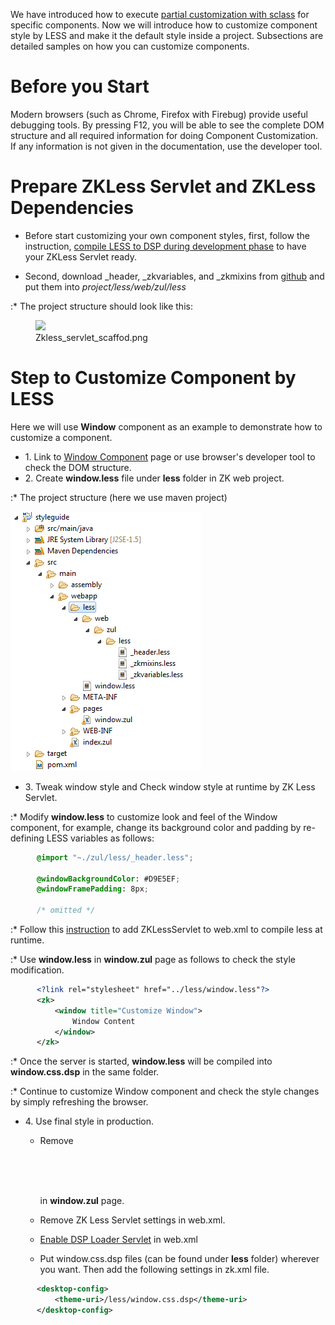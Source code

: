 We have introduced how to execute [ partial customization with
sclass](ZK_Style_Customization_Guide/Look_and_Feel_Customization/Partical_customize_with_Sclass_and_Zclass)
for specific components. Now we will introduce how to customize
component style by LESS and make it the default style inside a project.
Subsections are detailed samples on how you can customize components.

# Before you Start

Modern browsers (such as Chrome, Firefox with Firebug) provide useful
debugging tools. By pressing F12, you will be able to see the complete
DOM structure and all required information for doing Component
Customization. If any information is not given in the documentation, use
the developer tool.

# Prepare ZKLess Servlet and ZKLess Dependencies

- Before start customizing your own component styles, first, follow the
  instruction, [compile LESS to DSP during development
  phase]({{site.baseurl}}/zk_style_customization_guide/Integrate_with_LESS/How_ZK_works_with_LESS/Compile_LESS#Compile_LESS_to_DSP_during_Development_phase)
  to have your ZKLess Servlet ready.

<!-- -->

- Second, download \_header, \_zkvariables, and \_zkmixins from
  [github](https://github.com/zkoss/zk/tree/master/zul/src/archive/web/zul/less)
  and put them into *project/less/web/zul/less*

:\* The project structure should look like this:

  
  
<figure>
<img src="images/Zkless_servlet_scaffod.png
title="Zkless_servlet_scaffod.png" />
<figcaption>Zkless_servlet_scaffod.png</figcaption>
</figure>

# Step to Customize Component by LESS

Here we will use **Window** component as an example to demonstrate how
to customize a component.

- 1\. Link to [ Window
  Component](ZK_Style_Customization_Guide/Look_and_Feel_Customization/Customize_Component/Window)
  page or use browser's developer tool to check the DOM structure.
- 2\. Create **window.less** file under **less** folder in ZK web
  project.

:\* The project structure (here we use maven project)

  
  
![](images/Styleguide_prj_str.png)

- 3\. Tweak window style and Check window style at runtime by ZK Less
  Servlet.

:\* Modify **window.less** to customize look and feel of the Window
component, for example, change its background color and padding by
re-defining LESS variables as follows:

<div style="margin-left: 3em">

``` css
@import "~./zul/less/_header.less";

@windowBackgroundColor: #D9E5EF;
@windowFramePadding: 8px;

/* omitted */
```

</div>

:\* Follow this [
instruction](ZK_Style_Customization_Guide/Integrate_with_LESS/How_ZK_works_with_LESS/Compile_LESS#Compile_LESS_to_DSP_during_Development_phase)
to add ZKLessServlet to web.xml to compile less at runtime.

:\* Use **window.less** in **window.zul** page as follows to check the
style modification.

<div style="margin-left: 3em">

``` xml
<?link rel="stylesheet" href="../less/window.less"?>
<zk>
    <window title="Customize Window">
        Window Content
    </window>
</zk>
```

</div>

:\* Once the server is started, **window.less** will be compiled into
**window.css.dsp** in the same folder.

:\* Continue to customize Window component and check the style changes
by simply refreshing the browser.

- 4\. Use final style in production.
  - Remove <code>
    <?link rel="stylesheet" href="../less/window.less"?>

    </code> in **window.zul** page.
  - Remove ZK Less Servlet settings in web.xml.
  - [ Enable DSP Loader
    Servlet](ZK_Developer's_Reference/Supporting_Utilities/DSP)
    in web.xml
  - Put window.css.dsp files (can be found under **less** folder)
    wherever you want. Then add the following settings in zk.xml file.

<div style="margin-left: 3em">

``` xml
<desktop-config>
    <theme-uri>/less/window.css.dsp</theme-uri>
</desktop-config>
```

</div>
